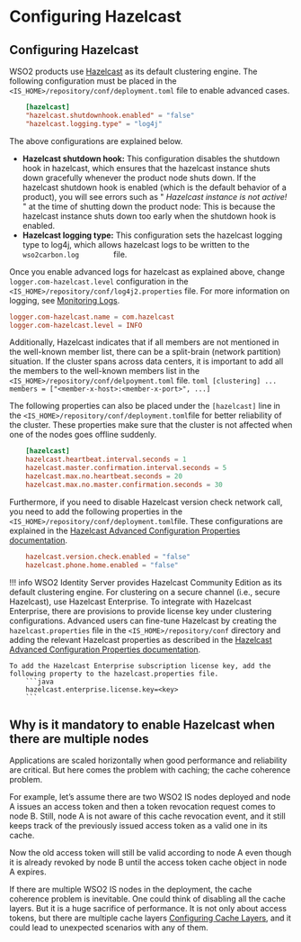 # Configuring Hazelcast

## Configuring Hazelcast

WSO2 products use [Hazelcast](../../administer/clustering-overview) as
its default clustering engine. The following configuration must be
placed in the ` <IS_HOME>/repository/conf/deployment.toml ` file to
enable advanced cases.

```toml
    [hazelcast]
    "hazelcast.shutdownhook.enabled" = "false"
    "hazelcast.logging.type" = "log4j"
```

The above configurations are explained below.

-   **Hazelcast shutdown hook:** This configuration disables the
    shutdown hook in hazelcast, which ensures that the hazelcast
    instance shuts down gracefully whenever the product node shuts down.
    If the hazelcast shutdown hook is enabled (which is the default
    behavior of a product), you will see errors such as "
    *Hazelcast instance is not active!* " at the time of shutting down
    the product node: This is because the hazelcast instance shuts down
    too early when the shutdown hook is enabled.
-   **Hazelcast logging type:** This configuration sets the hazelcast
    logging type to log4j, which allows hazelcast logs to be written to
    the `          wso2carbon.log         ` file.

Once you enable advanced logs for hazelcast as explained above, change
`logger.com-hazelcast.level` configuration in the `
<IS_HOME>/repository/conf/log4j2.properties ` file. For more information
on logging, see [Monitoring Logs](../../setup/monitoring-logs).

```toml
logger.com-hazelcast.name = com.hazelcast
logger.com-hazelcast.level = INFO
```

Additionally, Hazelcast indicates that if all members are not mentioned
in the well-known member list, there can be a split-brain (network
partition) situation. If the cluster spans across data centers, it is
important to add all the members to the well-known members list in the `
<IS_HOME>/repository/conf/delpoyment.toml ` file.
     ```toml
     [clustering]
     ...
     members = ["<member-x-host>:<member-x-port>", ...]
     ```

The following properties can also be placed under the `[hazelcast]` line in the
` <IS_HOME>/repository/conf/deployment.toml `file for better reliability of the cluster. These properties make sure that
the cluster is not affected when one of the nodes goes offline suddenly.

```toml
    [hazelcast]
    hazelcast.heartbeat.interval.seconds = 1
    hazelcast.master.confirmation.interval.seconds = 5
    hazelcast.max.no.heartbeat.seconds = 20
    hazelcast.max.no.master.confirmation.seconds = 30
```

Furthermore, if you need to disable Hazelcast version check network call, you need to add the following properties in the
` <IS_HOME>/repository/conf/deployment.toml `file. These configurations are explained in the [Hazelcast Advanced Configuration Properties documentation](https://docs.hazelcast.org/docs/3.0/manual/html/ch12s06.html).

```toml
    hazelcast.version.check.enabled = "false"
    hazelcast.phone.home.enabled = "false"
```
     
!!! info 
    WSO2 Identity Server provides Hazelcast Community Edition as
    its default clustering engine. For clustering on a secure channel (i.e.,
    secure Hazelcast), use Hazelcast Enterprise. To integrate with Hazelcast
    Enterprise, there are provisions to provide license key under clustering
    configurations. Advanced users can fine-tune Hazelcast by creating the
    `hazelcast.properties` file in the `<IS_HOME>/repository/conf` directory
    and adding the relevant Hazelcast properties as described in the
    [Hazelcast Advanced Configuration Properties documentation](https://docs.hazelcast.org/docs/3.0/manual/html/ch12s06.html).
        
    To add the Hazelcast Enterprise subscription license key, add the following property to the hazelcast.properties file.
        ```java
        hazelcast.enterprise.license.key=<key>
        ```

## Why is it mandatory to enable Hazelcast when there are multiple nodes

Applications are scaled horizontally when good performance and reliability are critical. But here comes the problem 
with caching; the cache coherence problem.

For example, let’s assume there are two WSO2 IS nodes deployed and node A issues an access token and then a token 
revocation request comes to node B. Still, node A is not aware of this cache revocation event, and it still keeps track 
of the previously issued access token as a valid one in its cache.

Now the old access token will still be valid according to node A even though it is already revoked by node B until the 
access token cache object in node A expires.

If there are multiple WSO2 IS nodes in the deployment, the cache coherence problem is inevitable. One could think of 
disabling all the cache layers. But it is a huge sacrifice of performance. It is not only about access tokens, but there 
are multiple cache layers [Configuring Cache Layers](../../setup/configuring-cache-layers/), and it could lead to unexpected scenarios with any of them.
